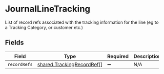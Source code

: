 # JournalLineTracking

List of record refs associated with the tracking information for the line (eg to a Tracking Category, or customer etc.)


## Fields

| Field                                                                         | Type                                                                          | Required                                                                      | Description                                                                   |
| ----------------------------------------------------------------------------- | ----------------------------------------------------------------------------- | ----------------------------------------------------------------------------- | ----------------------------------------------------------------------------- |
| `recordRefs`                                                                  | [shared.TrackingRecordRef](../../../sdk/models/shared/trackingrecordref.md)[] | :heavy_minus_sign:                                                            | N/A                                                                           |